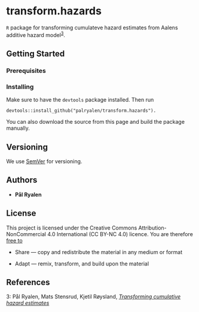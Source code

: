 # transform.hazards

```R``` package for transforming cumulateve hazard estimates from Aalens additive hazard model<sup>[3](#transforming)</sup>.

## Getting Started


### Prerequisites

### Installing

Make sure to have the ``devtools`` package installed. Then run

```
devtools::install_github("palryalen/transform.hazards").
```

You can also download the source from this page and build the package manually.

## Versioning

We use [SemVer](http://semver.org/) for versioning.

## Authors

* **Pål Ryalen**

## License

This project is licensed under the Creative Commons Attribution-NonCommercial 4.0 International (CC BY-NC 4.0) licence. You are therefore [free to](https://creativecommons.org/licenses/by-nc/4.0/)

* Share — copy and redistribute the material in any medium or format

* Adapt — remix, transform, and build upon the material


## References




<a name="transforming">3</a>: Pål Ryalen, Mats Stensrud, Kjetil Røysland, [*Transforming cumulative hazard estimates*](https://arxiv.org/abs/1710.07422v3)

<!---
<a name="additive_consistent">2</a>: Pål Ryalen, Mats Stensrud, Kjetil Røysland, [*The additive hazard estimator is consistent for continuous time marginal structural models*](https://arxiv.org/abs/1802.01946)
-->

